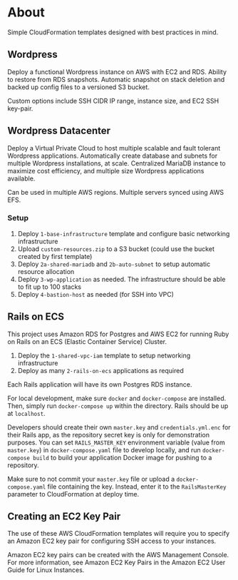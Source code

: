 # About

Simple CloudFormation templates designed with best practices in mind.

## Wordpress

Deploy a functional Wordpress instance on AWS with EC2 and RDS. Ability to restore from RDS snapshots. Automatic snapshot on stack deletion and backed up config files to a versioned S3 bucket.

Custom options include SSH CIDR IP range, instance size, and EC2 SSH key-pair.

## Wordpress Datacenter

Deploy a Virtual Private Cloud to host multiple scalable and fault tolerant Wordpress applications. Automatically create database and subnets for multiple Wordpress installations, at scale. Centralized MariaDB instance to maximize cost efficiency, and multiple size Wordpress applications available.

Can be used in multiple AWS regions. Multiple servers synced using AWS EFS.

### Setup

1. Deploy `1-base-infrastructure` template and configure basic networking infrastructure
2. Upload `custom-resources.zip` to a S3 bucket (could use the bucket created by first template)
3. Deploy `2a-shared-mariadb` and `2b-auto-subnet` to setup automatic resource allocation
4. Deploy `3-wp-application` as needed. The infrastructure should be able to fit up to 100 stacks
5. Deploy `4-bastion-host` as needed (for SSH into VPC)

## Rails on ECS

This project uses Amazon RDS for Postgres and AWS EC2 for running Ruby on Rails on an ECS (Elastic Container Service) Cluster.

1. Deploy the `1-shared-vpc-iam` template to setup networking infrastructure
2. Deploy as many `2-rails-on-ecs` applications as required

Each Rails application will have its own Postgres RDS instance.

For local development, make sure `docker` and `docker-compose` are installed. Then, simply run `docker-compose up` within the directory. Rails should be up at `localhost`.

Developers should create their own `master.key` and `credentials.yml.enc` for their Rails app, as the repository secret key is only for demonstration purposes. You can set `RAILS_MASTER_KEY` environment variable (value from `master.key`) in `docker-compose.yaml` file to develop locally, and run `docker-compose build` to build your application Docker image for pushing to a repository.

Make sure to not commit your `master.key` file or upload a `docker-compose.yaml` file containing the key. Instead, enter it to the `RailsMasterKey` parameter to CloudFormation at deploy time.

## Creating an EC2 Key Pair

The use of these AWS CloudFormation templates will require you to specify an Amazon EC2 key pair for configuring SSH access to your instances.

Amazon EC2 key pairs can be created with the AWS Management Console. For more information, see Amazon EC2 Key Pairs in the Amazon EC2 User Guide for Linux Instances.
